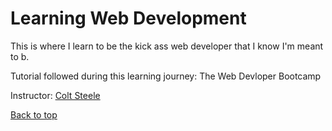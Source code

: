 # Learning Web Development

This is where I learn to be the kick ass web developer that I know I'm meant to b.

Tutorial followed during this learning journey: The Web Devloper Bootcamp

Instructor: [Colt Steele](https://col.udemy.com/course/the-web-developer-bootcamp/)

[Back to top](#learning-web-development)
 